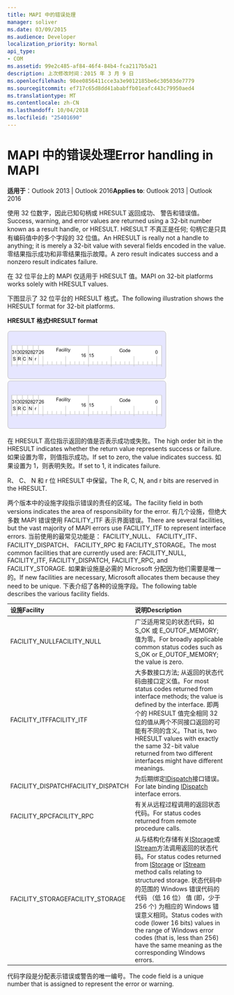 ```yaml
---
title: MAPI 中的错误处理
manager: soliver
ms.date: 03/09/2015
ms.audience: Developer
localization_priority: Normal
api_type:
- COM
ms.assetid: 99e2c485-af84-46f4-84b4-fca2117b5a21
description: 上次修改时间：2015 年 3 月 9 日
ms.openlocfilehash: 98ee0856411cce3a3e9012185be6c30503de7779
ms.sourcegitcommit: ef717c65d8dd41ababffb01eafc443c79950aed4
ms.translationtype: MT
ms.contentlocale: zh-CN
ms.lasthandoff: 10/04/2018
ms.locfileid: "25401690"
---
```

# <a name="error-handling-in-mapi"></a><span data-ttu-id="16abf-103">MAPI 中的错误处理</span><span class="sxs-lookup"><span data-stu-id="16abf-103">Error handling in MAPI</span></span>

<span data-ttu-id="16abf-104">**适用于**：Outlook 2013 | Outlook 2016</span><span class="sxs-lookup"><span data-stu-id="16abf-104">**Applies to**: Outlook 2013 | Outlook 2016</span></span> 
  
<span data-ttu-id="16abf-105">使用 32 位数字，因此已知句柄或 HRESULT 返回成功、 警告和错误值。</span><span class="sxs-lookup"><span data-stu-id="16abf-105">Success, warning, and error values are returned using a 32-bit number known as a result handle, or HRESULT.</span></span> <span data-ttu-id="16abf-106">HRESULT 不真正是任何; 句柄它是只具有编码值中的多个字段的 32 位值。</span><span class="sxs-lookup"><span data-stu-id="16abf-106">An HRESULT is really not a handle to anything; it is merely a 32-bit value with several fields encoded in the value.</span></span> <span data-ttu-id="16abf-107">零结果指示成功和非零结果指示故障。</span><span class="sxs-lookup"><span data-stu-id="16abf-107">A zero result indicates success and a nonzero result indicates failure.</span></span>
  
<span data-ttu-id="16abf-108">在 32 位平台上的 MAPI 仅适用于 HRESULT 值。</span><span class="sxs-lookup"><span data-stu-id="16abf-108">MAPI on 32-bit platforms works solely with HRESULT values.</span></span>
  
<span data-ttu-id="16abf-109">下图显示了 32 位平台的 HRESULT 格式。</span><span class="sxs-lookup"><span data-stu-id="16abf-109">The following illustration shows the HRESULT format for 32-bit platforms.</span></span>
  
<span data-ttu-id="16abf-110">**HRESULT 格式**</span><span class="sxs-lookup"><span data-stu-id="16abf-110">**HRESULT format**</span></span>
  
<span data-ttu-id="16abf-111">![HRESULT 格式](media/amapi_49.gif "HRESULT 格式")</span><span class="sxs-lookup"><span data-stu-id="16abf-111">![HRESULT format](media/amapi_49.gif "HRESULT format")</span></span>
  
<span data-ttu-id="16abf-112">在 HRESULT 高位指示返回的值是否表示成功或失败。</span><span class="sxs-lookup"><span data-stu-id="16abf-112">The high order bit in the HRESULT indicates whether the return value represents success or failure.</span></span> <span data-ttu-id="16abf-113">如果设置为零，则值指示成功。</span><span class="sxs-lookup"><span data-stu-id="16abf-113">If set to zero, the value indicates success.</span></span> <span data-ttu-id="16abf-114">如果设置为 1，则表明失败。</span><span class="sxs-lookup"><span data-stu-id="16abf-114">If set to 1, it indicates failure.</span></span>
  
<span data-ttu-id="16abf-115">R、 C、 N 和 r 位 HRESULT 中保留。</span><span class="sxs-lookup"><span data-stu-id="16abf-115">The R, C, N, and r bits are reserved in the HRESULT.</span></span>
  
<span data-ttu-id="16abf-116">两个版本中的设施字段指示错误的责任的区域。</span><span class="sxs-lookup"><span data-stu-id="16abf-116">The facility field in both versions indicates the area of responsibility for the error.</span></span> <span data-ttu-id="16abf-117">有几个设施，但绝大多数 MAPI 错误使用 FACILITY_ITF 表示界面错误。</span><span class="sxs-lookup"><span data-stu-id="16abf-117">There are several facilities, but the vast majority of MAPI errors use FACILITY_ITF to represent interface errors.</span></span> <span data-ttu-id="16abf-118">当前使用的最常见功能是： FACILITY_NULL、 FACILITY_ITF、 FACILITY_DISPATCH、 FACILITY_RPC 和 FACILITY_STORAGE。</span><span class="sxs-lookup"><span data-stu-id="16abf-118">The most common facilities that are currently used are: FACILITY_NULL, FACILITY_ITF, FACILITY_DISPATCH, FACILITY_RPC, and FACILITY_STORAGE.</span></span> <span data-ttu-id="16abf-119">如果新设施是必需的 Microsoft 分配因为他们需要是唯一的。</span><span class="sxs-lookup"><span data-stu-id="16abf-119">If new facilities are necessary, Microsoft allocates them because they need to be unique.</span></span> <span data-ttu-id="16abf-120">下表介绍了各种的设施字段。</span><span class="sxs-lookup"><span data-stu-id="16abf-120">The following table describes the various facility fields.</span></span>
  
|<span data-ttu-id="16abf-121">设施</span><span class="sxs-lookup"><span data-stu-id="16abf-121">Facility</span></span>|<span data-ttu-id="16abf-122">说明</span><span class="sxs-lookup"><span data-stu-id="16abf-122">Description</span></span>|
|:-----|:-----|
|<span data-ttu-id="16abf-123">FACILITY_NULL</span><span class="sxs-lookup"><span data-stu-id="16abf-123">FACILITY_NULL</span></span>  <br/> |<span data-ttu-id="16abf-124">广泛适用常见的状态代码，如 S_OK 或 E_OUTOF_MEMORY;值为零。</span><span class="sxs-lookup"><span data-stu-id="16abf-124">For broadly applicable common status codes such as S_OK or E_OUTOF_MEMORY; the value is zero.</span></span>  <br/> |
|<span data-ttu-id="16abf-125">FACILITY_ITF</span><span class="sxs-lookup"><span data-stu-id="16abf-125">FACILITY_ITF</span></span>  <br/> |<span data-ttu-id="16abf-126">大多数接口方法; 从返回的状态代码由接口定义值。</span><span class="sxs-lookup"><span data-stu-id="16abf-126">For most status codes returned from interface methods; the value is defined by the interface.</span></span> <span data-ttu-id="16abf-127">即两个的 HRESULT 值完全相同 32 位的值从两个不同接口返回的可能有不同的含义。</span><span class="sxs-lookup"><span data-stu-id="16abf-127">That is, two HRESULT values with exactly the same 32-bit value returned from two different interfaces might have different meanings.</span></span>  <br/> |
|<span data-ttu-id="16abf-128">FACILITY_DISPATCH</span><span class="sxs-lookup"><span data-stu-id="16abf-128">FACILITY_DISPATCH</span></span>  <br/> |<span data-ttu-id="16abf-129">为后期绑定[IDispatch](https://msdn.microsoft.com/library/ms221608.aspx)接口错误。</span><span class="sxs-lookup"><span data-stu-id="16abf-129">For late binding [IDispatch](https://msdn.microsoft.com/library/ms221608.aspx) interface errors.</span></span>  <br/> |
|<span data-ttu-id="16abf-130">FACILITY_RPC</span><span class="sxs-lookup"><span data-stu-id="16abf-130">FACILITY_RPC</span></span>  <br/> |<span data-ttu-id="16abf-131">有关从远程过程调用的返回状态代码。</span><span class="sxs-lookup"><span data-stu-id="16abf-131">For status codes returned from remote procedure calls.</span></span>  <br/> |
|<span data-ttu-id="16abf-132">FACILITY_STORAGE</span><span class="sxs-lookup"><span data-stu-id="16abf-132">FACILITY_STORAGE</span></span>  <br/> |<span data-ttu-id="16abf-133">从与结构化存储有关[IStorage](https://msdn.microsoft.com/library/aa380015%28VS.85%29.aspx)或[IStream](https://msdn.microsoft.com/library/aa380034%28VS.85%29.aspx)方法调用返回的状态代码。</span><span class="sxs-lookup"><span data-stu-id="16abf-133">For status codes returned from [IStorage](https://msdn.microsoft.com/library/aa380015%28VS.85%29.aspx) or [IStream](https://msdn.microsoft.com/library/aa380034%28VS.85%29.aspx) method calls relating to structured storage.</span></span> <span data-ttu-id="16abf-134">状态代码中的范围的 Windows 错误代码的代码 （低 16 位） 值 (即，少于 256 个) 为相应的 Windows 错误意义相同。</span><span class="sxs-lookup"><span data-stu-id="16abf-134">Status codes with code (lower 16 bits) values in the range of Windows error codes (that is, less than 256) have the same meaning as the corresponding Windows errors.</span></span>  <br/> |
   
<span data-ttu-id="16abf-135">代码字段是分配表示错误或警告的唯一编号。</span><span class="sxs-lookup"><span data-stu-id="16abf-135">The code field is a unique number that is assigned to represent the error or warning.</span></span>
  

